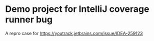 # Demo project for IntelliJ coverage runner bug

A repro case for https://youtrack.jetbrains.com/issue/IDEA-259123

